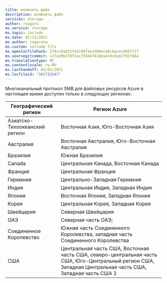 ```yaml
---
title: включить файл
description: включить файл
services: storage
author: roygara
ms.service: storage
ms.topic: include
ms.date: 02/12/2021
ms.author: rogarana
ms.custom: include file
ms.openlocfilehash: 276cc6ad12fe51947ae1db0ece6cbacec4b6771f
ms.sourcegitcommit: c27a20b278f2ac758447418ea4c8c61e27927d6a
ms.translationtype: MT
ms.contentlocale: ru-RU
ms.lasthandoff: 03/03/2021
ms.locfileid: "101732547"
---
```

Многоканальный протокол SMB для файловых ресурсов Azure в настоящее время доступен только в следующих регионах:

| Географический регион | Регион Azure |
|-------------|-------------------|
| Азиатско-Тихоокеанский регион | Восточная Азия, Юго-Восточная Азия|
| Австралия | Восточная Австралия, Юго-Восточная Австралия |
| Бразилия | Южная Бразилия |
| Canada | Центральная Канада, Восточная Канада |
| Франция | Центральная Франция |
| Германия | Центрально-Западная Германия |
| Индия | Центральная Индия, Западная Индия |
| Япония | Восточная Япония, Западная Япония |
| Корея | Центральная Корея, Западная Корея |
| Швейцария | Северная Швейцария |
| ОАЭ | Северная часть ОАЭ; |
| Соединенное Королевство | Южная часть Соединенного Королевства, западная часть Соединенного Королевства |
| США | Центральная часть США, Восточная часть США, северо-центральная часть США, Юго-Центральный регион США, Западная Центральная часть США, Западная часть США 2 |
